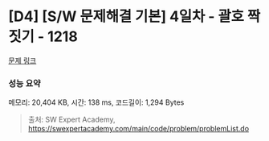 # [D4] [S/W 문제해결 기본] 4일차 - 괄호 짝짓기 - 1218 

[문제 링크](https://swexpertacademy.com/main/code/problem/problemDetail.do?contestProbId=AV14eWb6AAkCFAYD) 

### 성능 요약

메모리: 20,404 KB, 시간: 138 ms, 코드길이: 1,294 Bytes



> 출처: SW Expert Academy, https://swexpertacademy.com/main/code/problem/problemList.do